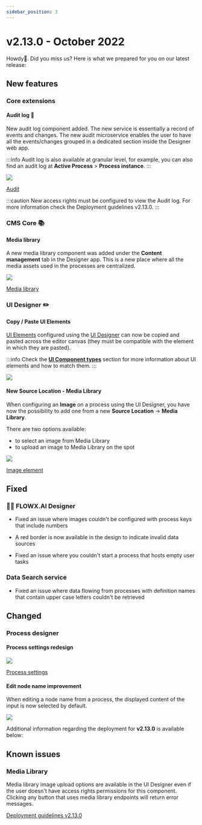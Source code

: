 ```yaml
---
sidebar_position: 3
---
```


# v2.13.0 - October 2022

Howdy:wave:. Did you miss us? Here is what we prepared for you on our latest release:

## **New features**

### Core extensions

#### Audit log 🔎

New audit log component added. The new service is essentially a record of events and changes. The new audit microservice enables the user to have all the events/changes grouped in a dedicated section inside the Designer web app.

:::info
Audit log is also available at granular level, for example, you can also find an audit log at **Active Process** > **Process instance**.
:::

![](../img/audit_log_new.png)

[Audit](../../docs/platform-deep-dive/core-components/core-extensions/audit)

:::caution
New access rights must be configured to view the Audit log. For more information check the Deployment guidelines v2.13.0.
:::

### CMS Core 📚

#### Media library  

A new media library component was added under the **Content management** tab in the Designer app. This is a new place where all the media assets used in the processes are centralized.

![](../img/media_library.gif)

[Media library](../../docs/platform-deep-dive/core-components/core-extensions/content-management/media-library)

### UI Designer ✏️
 
#### Copy / Paste UI Elements

[UI Elements](../../docs/building-blocks/ui-designer/ui-component-types) configured using the [UI Designer](../../docs/building-blocks/ui-designer) can now be copied and pasted across the editor canvas (they must be compatible with the element in which they are pasted).

:::info
Check the [**UI Component types**](../../docs/building-blocks/ui-designer/ui-component-types) section for more information about UI elements and how to match them.
:::

![](../img/copy_paste_ui_elements.gif)

#### New Source Location - Media Library

When configuring an **Image** on a process using the UI Designer, you have now the possibility to add one from a new **Source Location** -> **Media Library**.

There are two options available:

* to select an image from Media Library
* to upload an image to Media Library on the spot

![](../img/ui_designer_media_library.png)

[Image element](../../docs/building-blocks/ui-designer/ui-component-types/image)

## **Fixed**

### 👩‍🏭 FLOWX.AI Designer

* Fixed an issue where images couldn't be configured with process keys that include numbers

* A red border is now available in the design to indicate invalid data sources

* Fixed an issue where you couldn't start a process that hosts empty user tasks

### Data Search service

* Fixed an issue where data flowing from processes with definition names that contain upper case letters couldn't be retrieved
 
## **Changed**

### Process designer

#### Process settings redesign

![](../img/process_settings_redesign.gif)

[Process settings](../../docs/building-blocks/process/process-definition/)

#### Edit node name improvement

When editing a node name from a process, the displayed content of the input is now selected by default.

![](../img/edit_node_select.gif)


Additional information regarding the deployment for **v2.13.0** is available below:

## **Known issues** 

### Media Library

Media library image upload options are available in the UI Designer even if the user doesn't have access rights permissions for this component. Clicking any button that uses media library endpoints will return error messages.

[Deployment guidelines v2.13.0](deployment-guidelines-v2.13.0)



